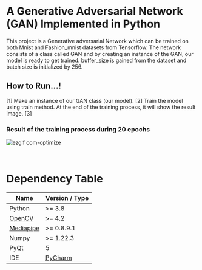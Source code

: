 # A Generative Adversarial Network (GAN) Implemented in Python
This project is a Generative adversarial Network which can be trained on both Mnist and Fashion_mnist datasets from Tensorflow.
The network consists of a class called GAN and by creating an instance of the GAN, our model is ready to get trained.
buffer_size is gained from the dataset and batch size is initialized by 256.


## How to Run...!
[1] Make an instance of our GAN class (our model).
[2] Train the model using train method. At the end of the training process, it will show the result image.
[3] 

### Result of the training process during 20 epochs
![ezgif com-optimize](https://user-images.githubusercontent.com/112881732/229309875-127e6b01-1d55-42a8-8760-531f43f1b6d2.gif)



<br/>

# Dependency Table
|  Name | Version / Type |
| ------------ | ------------ |
|  Python | >= 3.8  |
| [OpenCV](https://opencv.org/)   | >= 4.2  |
| [Mediapipe](https://github.com/google/mediapipe)  |  >= 0.8.9.1 |
| Numpy  | >= 1.22.3  |
| PyQt | 5 |
| IDE | [PyCharm](https://www.jetbrains.com/pycharm/) |
<br/>
